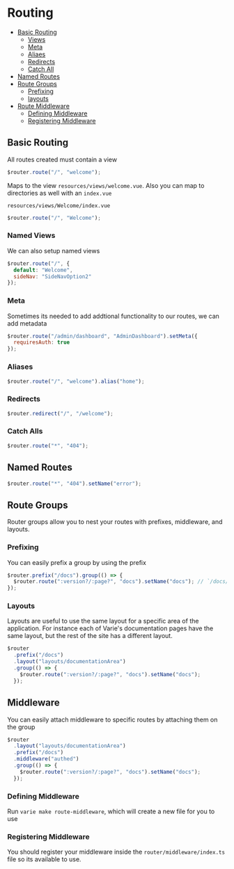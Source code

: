 # Routing

* [Basic Routing](#basic-routing)
  * [Views](#views)
  * [Meta](#meta)
  * [Aliaes](#aliases)
  * [Redirects](#redirects)
  * [Catch All](#catch-alls)
* [Named Routes](#named-routes)
* [Route Groups](#route-groups)
  * [Prefixing](#prefixing)
  * [layouts](#layouts)
* [Route Middleware](#middleware)
  * [Defining Middleware](#defining-middleware)
  * [Registering Middleware](#registering-middleware)

<a name="basic-routing"></a>

## Basic Routing

All routes created must contain a view

```js
$router.route("/", "welcome");
```

Maps to the view `resources/views/welcome.vue`. Also you can map to directories as well with an `index.vue`

`resources/views/Welcome/index.vue`

```js
$router.route("/", "Welcome");
```

<a name="views"></a>

### Named Views

We can also setup named views

```js
$router.route("/", {
  default: "Welcome",
  sideNav: "SideNavOption2"
});
```

<a name="meta"></a>

### Meta

Sometimes its needed to add addtional functionality to our routes, we can add metadata

```js
$router.route("/admin/dashboard", "AdminDashboard").setMeta({
  requiresAuth: true
});
```

<a name="aliases"></a>

### Aliases

```js
$router.route("/", "welcome").alias("home");
```

<a name="redirects"></a>

### Redirects

```js
$router.redirect("/", "/welcome");
```

<a name="catch-alls"></a>

### Catch Alls

```js
$router.route("*", "404");
```

<a name="named-routes"></a>

## Named Routes

```js
$router.route("*", "404").setName("error");
```

<a name="route-groups"></a>

## Route Groups

Router groups allow you to nest your routes with prefixes, middleware, and layouts.

<a name="prefixing"></a>

### Prefixing

You can easily prefix a group by using the prefix

```js
$router.prefix("/docs").group(() => {
  $router.route(":version?/:page?", "docs").setName("docs"); // `/docs/master/routing`
});
```

<a name="layouts"></a>

### Layouts

Layouts are useful to use the same layout for a specific area of the application. For instance each of Varie's documentation pages have the same layout, but the rest of the site has a different layout.

```js
$router
  .prefix("/docs")
  .layout("layouts/documentationArea")
  .group(() => {
    $router.route(":version?/:page?", "docs").setName("docs");
  });
```

<a name="middleware"></a>

## Middleware

You can easily attach middleware to specific routes by attaching them on the group

```js
$router
  .layout("layouts/documentationArea")
  .prefix("/docs")
  .middleware("authed")
  .group(() => {
    $router.route(":version?/:page?", "docs").setName("docs");
  });
```

<a name="defining-middleware"></a>

### Defining Middleware

Run `varie make route-middleware`, which will create a new file for you to use

<a name="registering-middleware"></a>

### Registering Middleware

You should register your middleware inside the `router/middleware/index.ts` file so its available to use.
